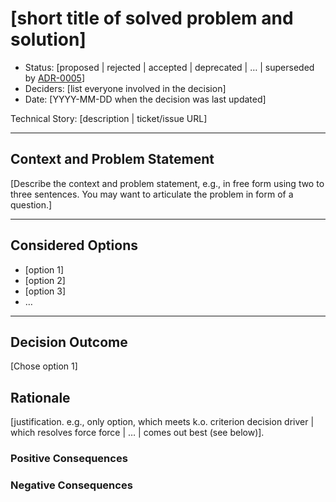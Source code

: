 # [short title of solved problem and solution]

* Status: [proposed | rejected | accepted | deprecated | … | superseded by [ADR-0005](0005-example.md)] <!-- optional -->
* Deciders: [list everyone involved in the decision] <!-- optional -->
* Date: [YYYY-MM-DD when the decision was last updated] <!-- optional -->

Technical Story: [description | ticket/issue URL] <!-- optional -->

---

## Context and Problem Statement

[Describe the context and problem statement, e.g., in free form using two to three sentences. You may want to articulate the problem in form of a question.]

---

## Considered Options  <!-- optional -->

* [option 1]
* [option 2]
* [option 3]
* … <!-- numbers of options can vary -->

---

## Decision Outcome

[Chose option 1]

## Rationale

[justification. e.g., only option, which meets k.o. criterion decision driver | which resolves force force | … | comes out best (see below)].

### Positive Consequences <!-- optional -->

### Negative Consequences <!-- optional -->
